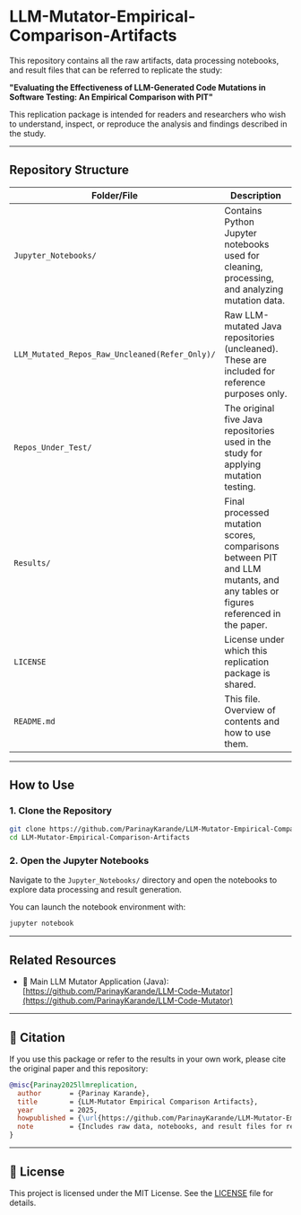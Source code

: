 # LLM-Mutator-Empirical-Comparison-Artifacts

This repository contains all the raw artifacts, data processing notebooks, and result files that can be referred to replicate the study:

**"Evaluating the Effectiveness of LLM-Generated Code Mutations in Software Testing: An Empirical Comparison with PIT"**

This replication package is intended for readers and researchers who wish to understand, inspect, or reproduce the analysis and findings described in the study.

---

## Repository Structure

| Folder/File | Description |
|-------------|-------------|
| `Jupyter_Notebooks/` | Contains Python Jupyter notebooks used for cleaning, processing, and analyzing mutation data. |
| `LLM_Mutated_Repos_Raw_Uncleaned(Refer_Only)/` | Raw LLM-mutated Java repositories (uncleaned). These are included for reference purposes only. |
| `Repos_Under_Test/` | The original five Java repositories used in the study for applying mutation testing. |
| `Results/` | Final processed mutation scores, comparisons between PIT and LLM mutants, and any tables or figures referenced in the paper. |
| `LICENSE` | License under which this replication package is shared. |
| `README.md` | This file. Overview of contents and how to use them. |

---

## How to Use

### 1. Clone the Repository

```bash
git clone https://github.com/ParinayKarande/LLM-Mutator-Empirical-Comparison-Artifacts.git
cd LLM-Mutator-Empirical-Comparison-Artifacts
```

### 2. Open the Jupyter Notebooks

Navigate to the `Jupyter_Notebooks/` directory and open the notebooks to explore data processing and result generation.

You can launch the notebook environment with:

```bash
jupyter notebook
```

---

## Related Resources

- 🔗 Main LLM Mutator Application (Java): [https://github.com/ParinayKarande/LLM-Code-Mutator](https://github.com/ParinayKarande/LLM-Code-Mutator)

---

## 📌 Citation

If you use this package or refer to the results in your own work, please cite the original paper and this repository:

```bibtex
@misc{Parinay2025llmreplication,
  author       = {Parinay Karande},
  title        = {LLM-Mutator Empirical Comparison Artifacts},
  year         = 2025,
  howpublished = {\url{https://github.com/ParinayKarande/LLM-Mutator-Empirical-Comparison-Artifacts}},
  note         = {Includes raw data, notebooks, and result files for reproducibility}
}
```

---

## 🪪 License

This project is licensed under the MIT License. See the [LICENSE](LICENSE) file for details.